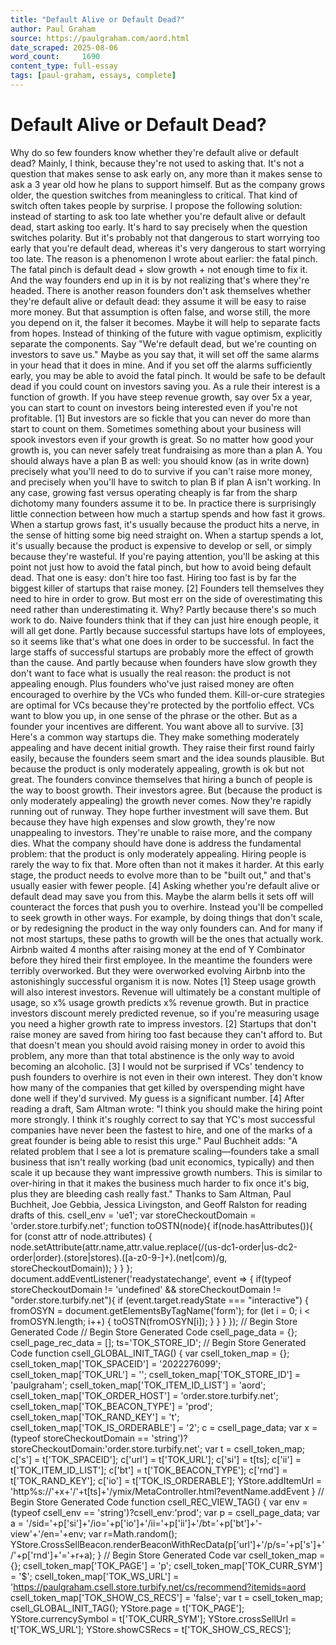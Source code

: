 ```yaml
---
title: "Default Alive or Default Dead?"
author: Paul Graham
source: https://paulgraham.com/aord.html
date_scraped: 2025-08-06
word_count:     1690
content_type: full-essay
tags: [paul-graham, essays, complete]
---
```


# Default Alive or Default Dead?

Why do so few founders know whether they're default alive or default
dead?  Mainly, I think, because they're not used to asking that.
It's not a question that makes sense to ask early on, any more than
it makes sense to ask a 3 year old how he plans to support
himself.  But as the company grows older, the question switches from
meaningless to critical.  That kind of switch often takes people
by surprise.
I propose the following solution: instead of starting to ask too
late whether you're default alive or default dead, start asking too
early.  It's hard to say precisely when the question switches
polarity.  But it's probably not that dangerous to start worrying
too early that you're default dead, whereas it's very dangerous to
start worrying too late.
The reason is a phenomenon I wrote about earlier: the
fatal pinch.
The fatal pinch is default dead + slow growth + not enough
time to fix it.  And the way founders end up in it is by not realizing
that's where they're headed.
There is another reason founders don't ask themselves whether they're
default alive or default dead: they assume it will be easy to raise
more money.  But that assumption is often false, and worse still, the
more you depend on it, the falser it becomes.
Maybe it will help to separate facts from hopes. Instead of thinking
of the future with vague optimism, explicitly separate the components.
Say "We're default dead, but we're counting on investors to save
us." Maybe as you say that, it will set off the same alarms in your
head that it does in mine.  And if you set off the alarms sufficiently
early, you may be able to avoid the fatal pinch.
It would be safe to be default dead if you could count on investors
saving you.  As a rule their interest is a function of
growth.  If you have steep revenue growth, say over 5x a year, you
can start to count on investors being interested even if you're not
profitable.
[1]
But investors are so fickle that you can never
do more than start to count on them.  Sometimes something about your
business will spook investors even if your growth is great.  So no
matter how good your growth is, you can never safely treat fundraising
as more than a plan A. You should always have a plan B as well: you
should know (as in write down) precisely what you'll need to do to
survive if you can't raise more money, and precisely when you'll 
have to switch to plan B if plan A isn't working.
In any case, growing fast versus operating cheaply is far from the
sharp dichotomy many founders assume it to be.  In practice there
is surprisingly little connection between how much a startup spends
and how fast it grows.  When a startup grows fast, it's usually
because the product hits a nerve, in the sense of hitting some big
need straight on.  When a startup spends a lot, it's usually because
the product is expensive to develop or sell, or simply because
they're wasteful.
If you're paying attention, you'll be asking at this point not just
how to avoid the fatal pinch, but how to avoid being default dead.
That one is easy: don't hire too fast.  Hiring too fast is by far
the biggest killer of startups that raise money.
[2]
Founders tell themselves they need to hire in order to grow.  But
most err on the side of overestimating this need rather than
underestimating it.  Why?  Partly because there's so much work to
do.  Naive founders think that if they can just hire enough
people, it will all get done.  Partly because successful startups have
lots of employees, so it seems like that's what one does in order
to be successful.  In fact the large staffs of successful startups
are probably more the effect of growth than the cause.  And
partly because when founders have slow growth they don't want to
face what is usually the real reason: the product is not appealing
enough.
Plus founders who've just raised money are often encouraged to
overhire by the VCs who funded them.  Kill-or-cure strategies are
optimal for VCs because they're protected by the portfolio effect.
VCs want to blow you up, in one sense of the phrase or the other.
But as a founder your incentives are different.  You want above all
to survive.
[3]
Here's a common way startups die.  They make something moderately
appealing and have decent initial growth. They raise their first
round fairly easily, because the founders seem smart and the idea
sounds plausible. But because the product is only moderately
appealing, growth is ok but not great.  The founders convince
themselves that hiring a bunch of people is the way to boost growth.
Their investors agree.  But (because the product is only moderately
appealing) the growth never comes.  Now they're rapidly running out
of runway.  They hope further investment will save them. But because
they have high expenses and slow growth, they're now unappealing
to investors. They're unable to raise more, and the company dies.
What the company should have done is address the fundamental problem:
that the product is only moderately appealing.  Hiring people is
rarely the way to fix that.  More often than not it makes it harder.
At this early stage, the product needs to evolve more than to be
"built out," and that's usually easier with fewer people.
[4]
Asking whether you're default alive or default dead may save you
from this.  Maybe the alarm bells it sets off will counteract the
forces that push you to overhire.  Instead you'll be compelled to
seek growth in other ways. For example, by doing
things that don't scale, or by redesigning the product in the
way only founders can.
And for many if not most startups, these paths to growth will be
the ones that actually work.
Airbnb waited 4 months after raising money at the end of Y Combinator
before they hired their first employee.  In the meantime the founders
were terribly overworked.  But they were overworked evolving Airbnb
into the astonishingly successful organism it is now.
Notes
[1]
Steep usage growth will also interest investors.  Revenue
will ultimately be a constant multiple of usage, so x% usage growth
predicts x% revenue growth.  But in practice investors discount
merely predicted revenue, so if you're measuring usage you need a
higher growth rate to impress investors.
[2]
Startups that don't raise money are saved from hiring too
fast because they can't afford to. But that doesn't mean you should
avoid raising money in order to avoid this problem, any more than
that total abstinence is the only way to avoid becoming an alcoholic.
[3]
I would not be surprised if VCs' tendency to push founders
to overhire is not even in their own interest.  They don't know how
many of the companies that get killed by overspending might have
done well if they'd survived.  My guess is a significant number.
[4]
After reading a draft, Sam Altman wrote:
"I think you should make the hiring point more strongly.  I think
it's roughly correct to say that YC's most successful companies
have never been the fastest to hire, and one of the marks of a great
founder is being able to resist this urge."
Paul Buchheit adds:
"A related problem that I see a lot is premature scaling—founders
take a small business that isn't really working (bad unit economics,
typically) and then scale it up because they want impressive growth
numbers. This is similar to over-hiring in that it makes the business
much harder to fix once it's big, plus they are bleeding cash really
fast."
Thanks to Sam Altman, Paul Buchheit, Joe Gebbia, Jessica Livingston,
and Geoff Ralston for reading drafts of this.
csell_env = 'ue1';
 var storeCheckoutDomain = 'order.store.turbify.net';
  function toOSTN(node){
    if(node.hasAttributes()){
      for (const attr of node.attributes) {
        node.setAttribute(attr.name,attr.value.replace(/(us-dc1-order|us-dc2-order|order)\.(store|stores)\.([a-z0-9-]+)\.(net|com)/g, storeCheckoutDomain));
      }
    }
  };
  document.addEventListener('readystatechange', event => {
  if(typeof storeCheckoutDomain != 'undefined' && storeCheckoutDomain != "order.store.turbify.net"){
    if (event.target.readyState === "interactive") {
      fromOSYN = document.getElementsByTagName('form');
        for (let i = 0; i < fromOSYN.length; i++) {
          toOSTN(fromOSYN[i]);
        }
      }
    }
  });
// Begin Store Generated Code
// Begin Store Generated Code
 csell_page_data = {}; csell_page_rec_data = []; ts='TOK_STORE_ID';
// Begin Store Generated Code
function csell_GLOBAL_INIT_TAG() { var csell_token_map = {}; csell_token_map['TOK_SPACEID'] = '2022276099'; csell_token_map['TOK_URL'] = ''; csell_token_map['TOK_STORE_ID'] = 'paulgraham'; csell_token_map['TOK_ITEM_ID_LIST'] = 'aord'; csell_token_map['TOK_ORDER_HOST'] = 'order.store.turbify.net'; csell_token_map['TOK_BEACON_TYPE'] = 'prod'; csell_token_map['TOK_RAND_KEY'] = 't'; csell_token_map['TOK_IS_ORDERABLE'] = '2';  c = csell_page_data; var x = (typeof storeCheckoutDomain == 'string')?storeCheckoutDomain:'order.store.turbify.net'; var t = csell_token_map; c['s'] = t['TOK_SPACEID']; c['url'] = t['TOK_URL']; c['si'] = t[ts]; c['ii'] = t['TOK_ITEM_ID_LIST']; c['bt'] = t['TOK_BEACON_TYPE']; c['rnd'] = t['TOK_RAND_KEY']; c['io'] = t['TOK_IS_ORDERABLE']; YStore.addItemUrl = 'http%s://'+x+'/'+t[ts]+'/ymix/MetaController.html?eventName.addEvent } 
// Begin Store Generated Code
function csell_REC_VIEW_TAG() {  var env = (typeof csell_env == 'string')?csell_env:'prod'; var p = csell_page_data; var a = '/sid='+p['si']+'/io='+p['io']+'/ii='+p['ii']+'/bt='+p['bt']+'-view'+'/en='+env; var r=Math.random(); YStore.CrossSellBeacon.renderBeaconWithRecData(p['url']+'/p/s='+p['s']+'/'+p['rnd']+'='+r+a); } 
// Begin Store Generated Code
var csell_token_map = {}; csell_token_map['TOK_PAGE'] = 'p'; csell_token_map['TOK_CURR_SYM'] = '$'; csell_token_map['TOK_WS_URL'] = 'https://paulgraham.csell.store.turbify.net/cs/recommend?itemids=aord csell_token_map['TOK_SHOW_CS_RECS'] = 'false';  var t = csell_token_map; csell_GLOBAL_INIT_TAG(); YStore.page = t['TOK_PAGE']; YStore.currencySymbol = t['TOK_CURR_SYM']; YStore.crossSellUrl = t['TOK_WS_URL']; YStore.showCSRecs = t['TOK_SHOW_CS_RECS'];   

